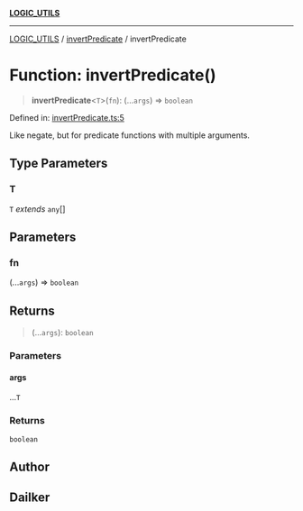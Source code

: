[**LOGIC_UTILS**](../../README.md)

***

[LOGIC_UTILS](../../README.md) / [invertPredicate](../README.md) / invertPredicate

# Function: invertPredicate()

> **invertPredicate**\<`T`\>(`fn`): (...`args`) => `boolean`

Defined in: [invertPredicate.ts:5](https://github.com/dailker/everyutil/blob/cee559aadda9e0c298e06364cba9020e97a8b19b/src/logic/invertPredicate.ts#L5)

Like negate, but for predicate functions with multiple arguments.

## Type Parameters

### T

`T` *extends* `any`[]

## Parameters

### fn

(...`args`) => `boolean`

## Returns

> (...`args`): `boolean`

### Parameters

#### args

...`T`

### Returns

`boolean`

## Author

## Dailker
